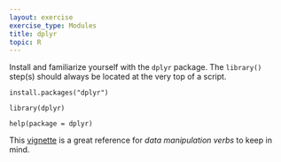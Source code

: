 ```yaml
---
layout: exercise
exercise_type: Modules
title: dplyr
topic: R
---
```


Install and familiarize yourself with the `dplyr` package. The `library()` step(s) should always be located at the very top of a script.

```
install.packages("dplyr")

library(dplyr)

help(package = dplyr)
```

This [vignette](https://cran.r-project.org/web/packages/dplyr/vignettes/dplyr.html) is a great reference for *data manipulation verbs* to keep in mind.
